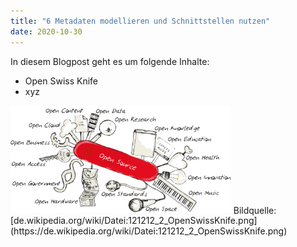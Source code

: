 ```yaml
---
title: "6 Metadaten modellieren und Schnittstellen nutzen"
date: 2020-10-30
---
```



In diesem Blogpost geht es um folgende Inhalte:
* Open Swiss Knife
* xyz


<img alt="OpenSwissKnife" src="https://github.com/stemorit/BAIN-Lerntagebuch/blob/master/_posts/img007OpenSwissKnife.png?raw=true" width="70%"/>
Bildquelle:[de.wikipedia.org/wiki/Datei:121212_2_OpenSwissKnife.png](https://de.wikipedia.org/wiki/Datei:121212_2_OpenSwissKnife.png)
